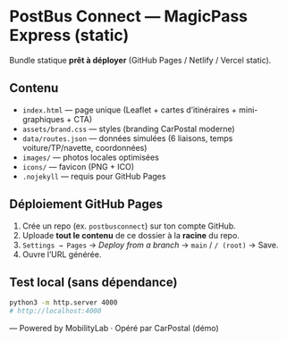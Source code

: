 # PostBus Connect — MagicPass Express (static)

Bundle statique **prêt à déployer** (GitHub Pages / Netlify / Vercel static).

## Contenu
- `index.html` — page unique (Leaflet + cartes d’itinéraires + mini-graphiques + CTA)
- `assets/brand.css` — styles (branding CarPostal moderne)
- `data/routes.json` — données simulées (6 liaisons, temps voiture/TP/navette, coordonnées)
- `images/` — photos locales optimisées
- `icons/` — favicon (PNG + ICO)
- `.nojekyll` — requis pour GitHub Pages

## Déploiement GitHub Pages
1. Crée un repo (ex. `postbusconnect`) sur ton compte GitHub.
2. Uploade **tout le contenu** de ce dossier à la **racine** du repo.
3. `Settings → Pages` → *Deploy from a branch* → `main` / `/ (root)` → Save.
4. Ouvre l’URL générée.

## Test local (sans dépendance)
```bash
python3 -m http.server 4000
# http://localhost:4000
```

— Powered by MobilityLab · Opéré par CarPostal (démo)
